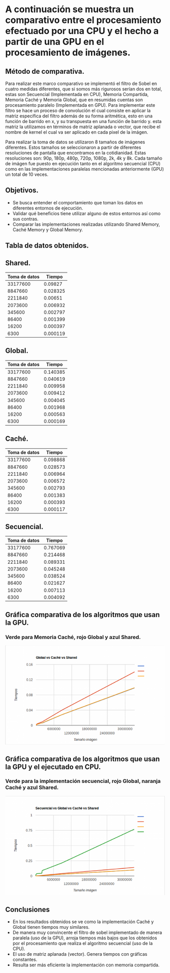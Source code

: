 # A continuación se muestra un comparativo entre el procesamiento efectuado por una CPU y el hecho a partir de una GPU en el procesamiento de imágenes.

## Método de comparativa.
Para realizar este marco comparativo se implementó el filtro de Sobel en cuatro medidas diferentes, que si somos más rigurosos serían dos en total, estas son Secuencial (Implementada en CPU), Memoria Compartida, Memoria Caché y Memoria Global, que en resumidas cuentas son procesamiento paralelo (Implementada en GPU). Para implementar este filtro se hace un proceso de convolución el cual consiste en aplicar la matriz específica del filtro además de su forma aritmética, esto en una función de barrido en x, y su transpuesta en una función de barrido y. esta matriz la utilizamos en términos de matriz aplanada o vector, que recibe el nombre de kernel el cual va ser aplicado en cada pixel de la imágen.

Para realizar la toma de datos se utilizaron 8 tamaños de imágenes diferentes. Estos tamaños se seleccionaron a partir de diferentes resoluciones de pantalla que encontramos en la cotidianidad. Estas resoluciones son:
90p, 180p, 480p, 720p, 1080p, 2k, 4k y 8k. Cada tamaño de imágen fue puesto en ejecución tanto en el algoritmo secuencial (CPU) como en las implementaciones paralelas mencionadas anteriormente (GPU) un total de 10 veces.




## Objetivos.
* Se busca entender el comportamiento que toman los datos en diferentes entornos de ejecución.
* Validar qué beneficios tiene utilizar alguno de estos entornos así como sus contras.
* Comparar las implementaciones realizadas utilizando Shared Memory, Caché Memory y Global Memory.


## Tabla de datos obtenidos.
## Shared.

Toma de datos | Tiempo|
-------------|------------
 33177600| 0.09827
8847660  |0.028325
2211840 | 0.00651
2073600 |0.006932
345600 |0.002797
86400 |0.001399
16200 |0.000397
6300 |0.000119

## Global.
Toma de datos | Tiempo|
-------------|------------
 33177600| 0.140385
  8847660  |0.040619
2211840 | 0.009958
2073600 |0.009412
345600 |0.004045
86400 |0.001968
16200 |0.000563
6300 |0.000169

## Caché.

Toma de datos | Tiempo|
-------------|------------
 33177600| 0.098868
  8847660  |0.028573
2211840 | 0.006964
2073600 |0.006572
345600 |0.002793
86400 |0.001383
16200 |0.000393
6300 |0.000117


## Secuencial.

Toma de datos | Tiempo|
-------------|------------
 33177600| 0.767069
  8847660  |0.214468
2211840 |0.089331
2073600 |0.045248
345600 |0.038524
86400 |0.021627
16200 |0.007113
6300 |0.004092

## Gráfica comparativa de los algoritmos que usan la GPU.
### Verde para Memoria Caché, rojo Global y azul Shared.
![alt tag](paralelo.jpg)

## Gráfica comparativa de los algoritmos que usan la GPU y el ejecutado en CPU.
### Verde para la implementación secuencial, rojo Global, naranja Caché y azul Shared.
![alt tag](sec.jpg)

## Conclusiones
* En los resultados obtenidos se ve como la implementación Caché y Global tienen tiempos muy similares.
* De manera muy convincente el filtro de sobel implementado de manera paralela (uso de la GPU), arroja tiempos más bajos que los obtenidos por el procesamiento que realiza el algoritmo secuencial (uso de la CPU).
* El uso de matriz aplanada (vector). Genera tiempos con gráficas constantes.
* Resulta ser más eficiente la implementación con memoria compartida.

